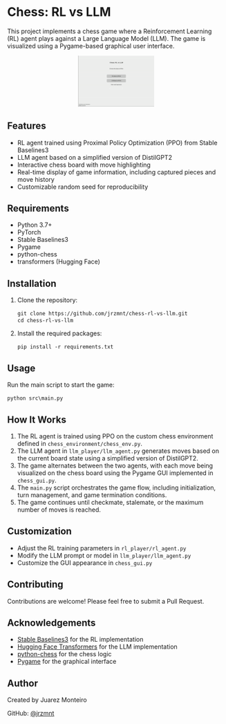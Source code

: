 # Chess: RL vs LLM

This project implements a chess game where a Reinforcement Learning (RL) agent plays against a Large Language Model (LLM). The game is visualized using a Pygame-based graphical user interface.

<p align="center">
  <img src="rl-vs-llm.gif" alt="Chess game between an RL and LLM models" width="35%">
</p>

## Features

- RL agent trained using Proximal Policy Optimization (PPO) from Stable Baselines3
- LLM agent based on a simplified version of DistilGPT2
- Interactive chess board with move highlighting
- Real-time display of game information, including captured pieces and move history
- Customizable random seed for reproducibility

## Requirements

- Python 3.7+
- PyTorch
- Stable Baselines3
- Pygame
- python-chess
- transformers (Hugging Face)

## Installation

1. Clone the repository:

   ```
   git clone https://github.com/jrzmnt/chess-rl-vs-llm.git
   cd chess-rl-vs-llm
   ```

2. Install the required packages:
   ```
   pip install -r requirements.txt
   ```

## Usage

Run the main script to start the game:

```
python src\main.py
```

## How It Works

1. The RL agent is trained using PPO on the custom chess environment defined in `chess_environment/chess_env.py`.
2. The LLM agent in `llm_player/llm_agent.py` generates moves based on the current board state using a simplified version of DistilGPT2.
3. The game alternates between the two agents, with each move being visualized on the chess board using the Pygame GUI implemented in `chess_gui.py`.
4. The `main.py` script orchestrates the game flow, including initialization, turn management, and game termination conditions.
5. The game continues until checkmate, stalemate, or the maximum number of moves is reached.

## Customization

- Adjust the RL training parameters in `rl_player/rl_agent.py`
- Modify the LLM prompt or model in `llm_player/llm_agent.py`
- Customize the GUI appearance in `chess_gui.py`

## Contributing

Contributions are welcome! Please feel free to submit a Pull Request.

## Acknowledgements

- [Stable Baselines3](https://github.com/DLR-RM/stable-baselines3) for the RL implementation
- [Hugging Face Transformers](https://github.com/huggingface/transformers) for the LLM implementation
- [python-chess](https://github.com/niklasf/python-chess) for the chess logic
- [Pygame](https://www.pygame.org/) for the graphical interface

## Author

Created by Juarez Monteiro

GitHub: [@jrzmnt](https://github.com/jrzmnt)
